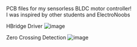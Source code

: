 PCB files for my sensorless BLDC motor controller!<br>
I was inspired by other students and ElectroNoobs<br>

HBridge Driver
![image](https://github.com/Akashem06/SensorlessBLDC_PCB/assets/130705280/5f03012a-ecb9-4487-b9fd-0df4a7e6a78d)

Zero Crossing Detection
![image](https://github.com/Akashem06/SensorlessBLDC_PCB/assets/130705280/d0eb430a-723b-4d09-8ec4-f11ef5bd6c62)

